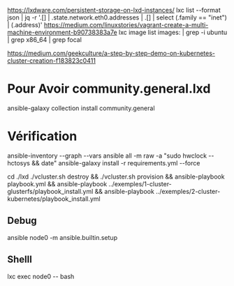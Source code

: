 https://lxdware.com/persistent-storage-on-lxd-instances/
lxc list --format json | jq -r '.[] | .state.network.eth0.addresses | .[] | select (.family == "inet") | (.address)'
https://medium.com/linuxstories/vagrant-create-a-multi-machine-environment-b90738383a7e
lxc image list images: | grep -i ubuntu | grep x86_64 | grep focal

https://medium.com/geekculture/a-step-by-step-demo-on-kubernetes-cluster-creation-f183823c0411


# Pour Avoir community.general.lxd
ansible-galaxy collection install community.general

# Vérification
ansible-inventory --graph --vars
ansible all -m raw -a "sudo hwclock --hctosys && date"
ansible-galaxy install -r requirements.yml --force

cd ./lxd
./vcluster.sh destroy && ./vcluster.sh provision && ansible-playbook playbook.yml && ansible-playbook ../exemples/1-cluster-glusterfs/playbook_install.yml && ansible-playbook ../exemples/2-cluster-kubernetes/playbook_install.yml

## Debug
ansible node0 -m ansible.builtin.setup

## Shelll
lxc exec node0 -- bash